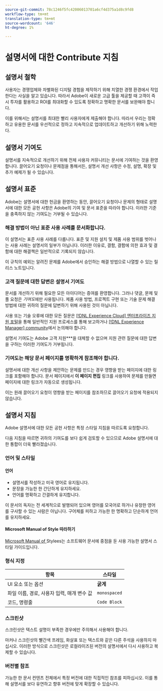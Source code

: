 ```yaml
---
source-git-commit: 78c1246f5fc42006013701a6cf4d375a1d8c9fd8
workflow-type: tm+mt
translation-type: tm+mt
source-wordcount: '646'
ht-degree: 1%

---
```

# 설명서에 대한 Contribute 지침

## 설명서 철학

사용자는 경쟁업체와 차별화된 디지털 경험을 제작하기 위해 치열한 경쟁 환경에서 작업한다는 사실을 알고 있습니다. 따라서 Adobe이 새로운 고급 툴을 제공할 때 고객이 즉시 투자를 활용하고 ROI를 최대화할 수 있도록 정확하고 명확한 문서를 보완해야 합니다.

이를 위해서는 설명서를 최대한 빨리 사용자에게 제출해야 합니다. 따라서 우리는 정확하고 유용한 문서를 우선적으로 정하고 지속적으로 업데이트하고 개선하기 위해 노력한다.

## 설명서 기여도

설명서를 지속적으로 개선하기 위해 전체 사용자 커뮤니티는 문서에 기여하는 것을 환영합니다. 끌어오기 요청이나 문제점을 통해서든, 설명서 개선 사항은 수정, 설명, 확장 및 추가 예제가 될 수 있습니다.

## 설명서 표준

Adobe는 설명서에 대한 헌금을 환영하는 동안, 끌어오기 요청이나 문제의 형태로 설명서에 대한 모든 공헌 사항은 Adobe의 기여 및 문서 표준을 따라야 합니다. 이러한 기준을 충족하지 않는 기여도는 거부될 수 있습니다.

### 해결 방법이 아닌 표준 사용 사례를 문서화합니다.

이 설명서는 표준 사용 사례를 다룹니다. 표준 및 지원 설치 및 제품 사용 범위를 벗어나는 사용 사례는 설명서의 일부가 아닙니다. 이러한 이유로, 결함, 결함에 의한 효과 및 결함에 대한 해결책은 일반적으로 기록되지 않습니다.

이 규칙의 예외는 알려진 문제를 Adobe에서 승인하는 해결 방법으로 나열할 수 있는 릴리스 노트입니다.

### 고객 질문에 대한 답변은 설명서 기여도

문서를 개선하기 위해 필요한 모든 아이디어는 증여를 환영합니다. 그러나 댓글, 문제 및 풀 요청은 *기여도*&#x200B;에만 사용됩니다. 제품 사용 방법, 프로젝트 구현 또는 기술 문제 해결 방법에 대한 귀하의 질문에 답변하기 위해 사용된 것이 아닙니다.

사용 또는 기술 오류에 대한 모든 질문은 [[!DNL Experience Cloud] 엔터프라이즈 지원 포털](https://helpx.adobe.com/kr/contact/enterprise-support.ec.html)을 통해 일반적인 지원 프로세스를 통해 보고하거나 [[!DNL Experience Manager] community](https://experienceleaguecommunities.adobe.com/t5/adobe-experience-manager/ct-p/adobe-experience-manager-community)에서 논의해야 합니다.

설명서 기여도는 Adobe 고객 지원***을 대체할 수 없으며 지원 관련 질문에 대한 답변을 구하는 이러한 기여도가 거부됩니다.

### 기여도는 해당 문서 페이지를 명확하게 참조해야 합니다.

설명서에 대한 개선 사항을 제안하는 문제를 만드는 경우 영향을 받는 페이지에 대한 링크를 포함해야 합니다. 문서 페이지에서 **이 페이지 편집** 링크를 사용하여 문제를 만들면 페이지에 대한 링크가 자동으로 생성됩니다.

이는 원래 끌어오기 요청이 영향을 받는 페이지를 참조하므로 끌어오기 요청에 적용되지 않습니다.

## 설명서 지침

Adobe 설명서에 대한 모든 공헌 사항은 특정 스타일 지침을 따르도록 요청합니다.

다음 지침을 따르면 귀하의 기여도를 보다 쉽게 검토할 수 있으므로 Adobe 설명서에 대한 통합이 더욱 빨라졌습니다.

### 언어 및 스타일

#### 언어

* 설명서를 작성하고 미국 영어로 유지됩니다.
* 문장을 가능한 한 간단하게 유지하세요.
* 언어를 명확하고 간결하게 유지합니다.

이 문서의 독자는 전 세계적으로 발행되어 있으며 영어를 모국어로 하거나 유창한 영어를 구사할 수 있는 사람은 아닙니다. 구어체를 피하고 가능한 한 명확하고 단순하게 언어를 유지하세요.

#### Microsoft Manual of Style 따라하기

[Microsoft Manual of ](https://docs.microsoft.com/en-us/style-guide/welcome/) Stylees는 소프트웨어 문서에 중점을 둔 사용 가능한 설명서 스타일 가이드입니다.

### 형식 지정

| 항목 | 스타일 |
| -------------------------------------------- | ---------------- |
| UI 요소 또는 옵션 | **굵게** |
| 파일 이름, 경로, 사용자 입력, 매개 변수 값 | `monospaced` |
| 코드, 명령줄 | ```Code Block``` |

### 스크린샷

스크린샷은 텍스트 설명이 부족한 경우에만 주의해서 사용해야 합니다.

마커나 스크린샷의 빨간색 프레임, 화살표 또는 텍스트와 같은 다른 주석을 사용하지 마십시오. 이러한 방식으로 스크린샷은 로컬라이즈된 버전의 설명서에서 다시 사용하고 복제할 수 있습니다.

### 버전별 참조

가능한 한 문서 컨텐츠 전체에서 특정 버전에 대한 직접적인 참조를 피하십시오. 이를 통해 설명서를 보다 유연하고 향후 버전에 맞게 확장할 수 있습니다.
